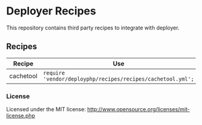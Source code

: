# Deployer Recipes

This repository contains third party recipes to integrate with deployer.
## Recipes

| Recipe    | Use | Docs
| ------    | --- | -----
| cachetool | ```require 'vendor/deployphp/recipes/recipes/cachetool.yml';``` | [read](http://github.com/deployphp/recipes/docs/cachetool.md)
### License

Licensed under the MIT license: http://www.opensource.org/licenses/mit-license.php
